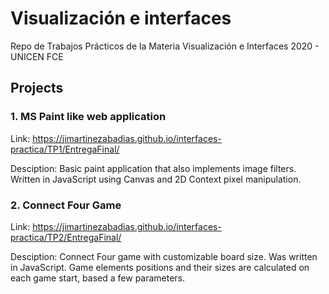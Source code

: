# Visualización e interfaces
Repo de Trabajos Prácticos de la Materia Visualización e Interfaces 2020 - UNICEN FCE


## Projects

### 1. MS Paint like web application

Link: https://jimartinezabadias.github.io/interfaces-practica/TP1/EntregaFinal/

Desciption: Basic paint application that also implements image filters. Written in JavaScript using Canvas and 2D Context pixel manipulation.


### 2. Connect Four Game

Link: https://jimartinezabadias.github.io/interfaces-practica/TP2/EntregaFinal/

Desciption: Connect Four game with customizable board size. Was written in JavaScript. Game elements positions and their sizes are calculated on each game start, based a few parameters.


